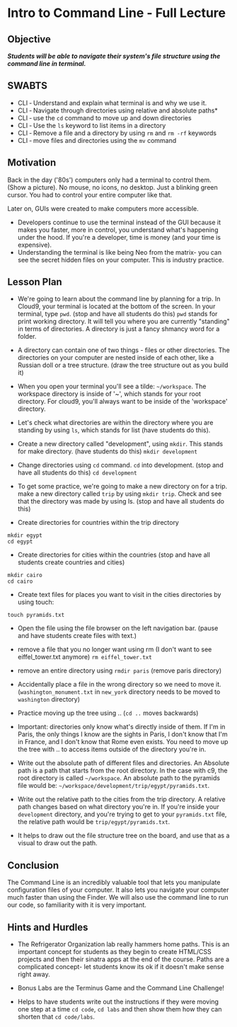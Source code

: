# Intro to Command Line - Full Lecture

## Objective
***Students will be able to navigate their system's file structure using the command line in
terminal.***

## SWABTS

+ CLI ‐ Understand and explain what terminal is and why we use it.
+ CLI ‐ Navigate through directories using relative and absolute paths*
+ CLI ‐ use the `cd` command to move up and down directories
+ CLI ‐ Use the `ls` keyword to list items in a directory
+ CLI ‐ Remove a file and a directory by using `rm` and `rm ‐rf` keywords
+ CLI ‐ move files and directories using the `mv` command

## Motivation
Back in the day ('80s') computers only had a terminal to control them. (Show a picture). No mouse, no icons, no desktop. Just a blinking green cursor. You had to control your entire computer like that.

Later on, GUIs were created to make computers more accessible.

+ Developers continue to use the terminal instead of the GUI because it makes you faster, more in control, you understand what's happening under the hood. If you're a developer, time is money (and your time is expensive).
+ Understanding the terminal is like being Neo from the matrix- you can see the secret hidden files on your computer. This is industry practice.

## Lesson Plan 

+ We're going to learn about the command line by planning for a trip. In Cloud9, your terminal is located at the bottom of the screen. In your terminal, type `pwd`. (stop and have all students do this) `pwd` stands for print working directory. It will tell you where you are currently "standing" in terms of directories. A directory is just a fancy shmancy word for a folder.

+ A directory can contain one of two things - files or other directories. The directories on your computer are nested inside of each other, like a Russian doll or a tree structure. (draw the tree structure out as you build it)

+ When you open your terminal you'll see a tilde: `~/workspace`. The workspace directory is inside of '~', which stands for your root directory. For cloud9, you'll always want to be inside of the 'workspace' directory. 

+ Let's check what directories are within the directory where you are standing by using `ls`, which stands for list (have students do this).

+ Create a new directory called "development", using `mkdir`. This stands for make directory. (have students do this) `mkdir development`

+ Change directories using `cd` command. `cd` into development. (stop and have all students do this) `cd development`

+ To get some practice, we're going to make a new directory on for a trip. make a new directory called `trip` by using `mkdir trip`. Check and see that the directory was made by using ls. (stop and have all students do this)

+ Create directories for countries within the trip directory

```
mkdir egypt
cd egypt
```

+ Create directories for cities within the countries (stop and have all students create countries and cities)

```
mkdir cairo
cd cairo
```

+ Create text files for places you want to visit in the cities directories by using touch:

```
touch pyramids.txt
```

+ Open the file using the file browser on the left navigation bar. (pause and have students create files with text.)

+ remove a file that you no longer want using rm (I don't want to see eiffel_tower.txt anymore) `rm eiffel_tower.txt`

+ remove an entire directory using `rmdir paris` (remove paris directory) 

+ Accidentally place a file in the wrong directory so we need to move it. (`washington_monument.txt` in `new_york` directory needs to be moved to `washington` directory)

+ Practice moving up the tree using .. (`cd ..` moves backwards)

+ Important: directories only know what's directly inside of them. If I'm in Paris, the only things I know are the sights in Paris, I don't know that I'm in France, and I don't know that Rome even exists. You need to move up the tree with .. to access items outside of the directory you're in. 

+ Write out the absolute path of different files and directories. An Absolute path is a path that starts from the root directory. In the case with c9, the root directory is called `~/workspace`. An absolute path to the pyramids file would be: `~/workspace/development/trip/egypt/pyramids.txt`.

+ Write out the relative path to the cities from the trip directory. A relative path changes based on what directory you're in. If you're inside your `development` directory, and you're trying to get to your `pyramids.txt` file, the relative path would be `trip/egypt/pyramids.txt`.

+ It helps to draw out the file structure tree on the board, and use that as a visual to draw out the path.


## Conclusion 

The Command Line is an incredibly valuable tool that lets you manipulate configuration files of your computer. It also lets you navigate your computer much faster than using the Finder. We will also use the command line to run our code, so familiarity with it is very important.

## Hints and Hurdles

+ The Refrigerator Organization lab really hammers home paths. This is an important concept for students as they begin to create HTML/CSS projects and then their sinatra apps at the end of the course. Paths are a complicated concept- let students know its ok if it doesn't make sense right away.

+ Bonus Labs are the Terminus Game and the Command Line Challenge!

+ Helps to have students write out the instructions if they were moving one step at a time `cd code`, `cd labs` and then show them how they can shorten that `cd code/labs`.

